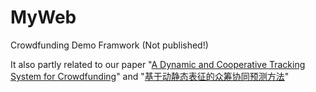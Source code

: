# MyWeb

Crowdfunding Demo Framwork <source code> (Not published!)

It also partly related to our paper "[A Dynamic and Cooperative Tracking System for Crowdfunding](https://arxiv.org/pdf/2002.00847.pdf)" and "[基于动静态表征的众筹协同预测方法](http://www.jos.org.cn/html/2020/4/5921.htm)" 

